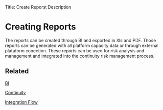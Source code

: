 Title: Create Reporst Description

# Creating Reports

The reports can be created through BI and exported in Xls and PDF.
Those reports can be generated with all platform capacity data or through external plataform conection.
These reports can be used for risk analysis and management and integrated into the continuity risk management process.

## Related

[BI](/en-us/4biz-helium/additional-features/smart-analytics/use-bi-solution.html)

[Continuity](/en-us/4biz-helium/processes/continuity/use/invoke-continuity.html#related)

[Integration Flow](/en-us/builder/advanced-options/service-integration-tracker.html)
